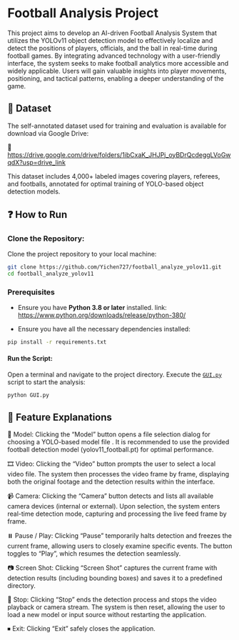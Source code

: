 
# Football Analysis Project

This project aims to develop an AI-driven Football Analysis System that utilizes the YOLOv11 object detection model to effectively localize and detect the positions of players, officials, and the ball in real-time during football games. By integrating advanced technology with a user-friendly interface, the system seeks to make football analytics more accessible and widely applicable. Users will gain valuable insights into player movements, positioning, and tactical patterns, enabling a deeper understanding of the game. 

## 📁 Dataset
The self-annotated dataset used for training and evaluation is available for download via Google Drive:

🔗 https://drive.google.com/drive/folders/1ibCxaK_JHJPj_oyBDrQcdeggLVoGwqdX?usp=drive_link

This dataset includes 4,000+ labeled images covering players, referees, and footballs, annotated for optimal training of YOLO-based object detection models.

## ❓ How to Run

### Clone the Repository:
Clone the project repository to your local machine:
```bash
git clone https://github.com/Yichen727/football_analyze_yolov11.git
cd football_analyze_yolov11
```

### Prerequisites
- Ensure you have **Python 3.8 or later** installed.
link: https://www.python.org/downloads/release/python-380/

- Ensure you have all the necessary dependencies installed:
```bash
pip install -r requirements.txt
```

#### Run the Script:
Open a terminal and navigate to the project directory. Execute the [`GUI.py`](GUI.py) script to start the analysis:
```bash
python GUI.py
```

## 📜 Feature Explanations
📂 Model:
Clicking the “Model” button opens a file selection dialog for choosing a YOLO-based model file . It is recommended to use the provided football detection model (yolov11_football.pt) for optimal performance.

🎞️ Video:
Clicking the “Video” button prompts the user to select a local video file. The system then processes the video frame by frame, displaying both the original footage and the detection results within the interface.

📹 Camera:
Clicking the “Camera” button detects and lists all available camera devices (internal or external). Upon selection, the system enters real-time detection mode, capturing and processing the live feed frame by frame.

⏸️ Pause / Play:
Clicking “Pause” temporarily halts detection and freezes the current frame, allowing users to closely examine specific events. The button toggles to “Play”, which resumes the detection seamlessly.

📷 Screen Shot:
Clicking “Screen Shot” captures the current frame with detection results (including bounding boxes) and saves it to a predefined directory. 

🛑 Stop:
Clicking “Stop” ends the detection process and stops the video playback or camera stream. The system is then reset, allowing the user to load a new model or input source without restarting the application.

⏹ Exit:
Clicking “Exit” safely closes the application. 


